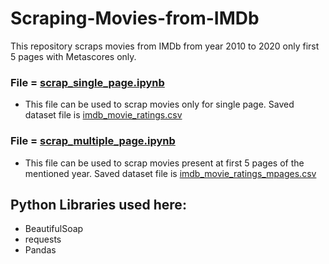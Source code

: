 # Scraping-Movies-from-IMDb
This repository scraps movies from IMDb from year 2010 to 2020 only first 5 pages with Metascores only.

### File = [scrap_single_page.ipynb](https://github.com/SoleCodr/Scraping-Movies-from-IMDb/blob/master/scrap_single_page.ipynb)
- This file can be used to scrap movies only for single page. Saved dataset file is [imdb_movie_ratings.csv](https://github.com/SoleCodr/Scraping-Movies-from-IMDb/blob/master/imdb_movie_ratings.csv)

### File = [scrap_multiple_page.ipynb](https://github.com/SoleCodr/Scraping-Movies-from-IMDb/blob/master/scrap_multiple_page.ipynb)
- This file can be used to scrap movies present at first 5 pages of the mentioned year. Saved dataset file is [imdb_movie_ratings_mpages.csv](https://github.com/SoleCodr/Scraping-Movies-from-IMDb/blob/master/imdb_movie_ratings_mpages.csv)

## Python Libraries used here:
- BeautifulSoap
- requests
- Pandas
